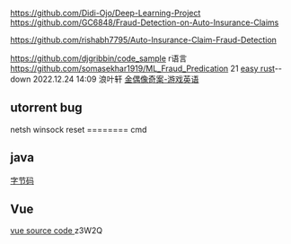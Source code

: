 https://github.com/Didi-Ojo/Deep-Learning-Project
https://github.com/GC6848/Fraud-Detection-on-Auto-Insurance-Claims

https://github.com/rishabh7795/Auto-Insurance-Claim-Fraud-Detection


https://github.com/djgribbin/code_sample r语言
https://github.com/somasekhar1919/ML_Fraud_Predication
21 [easy rust](https://www.bilibili.com/video/BV1Ve4y1i7X1)-- down 2022.12.24 14:09
浪叶轩  [金偶像奇案-游戏英语](https://www.bilibili.com/video/BV1yG411L7LS)

## utorrent bug
netsh winsock reset ======== cmd

## java
[字节码]( https://blog.csdn.net/MaoTongBin/article/details/128887524)

## Vue
[vue source code ](https://www.bilibili.com/video/BV1Rd4y1a7vQ)z3W2Q